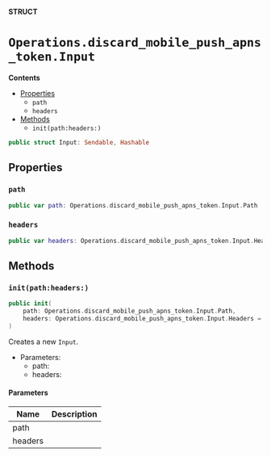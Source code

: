 **STRUCT**

# `Operations.discard_mobile_push_apns_token.Input`

**Contents**

- [Properties](#properties)
  - `path`
  - `headers`
- [Methods](#methods)
  - `init(path:headers:)`

```swift
public struct Input: Sendable, Hashable
```

## Properties
### `path`

```swift
public var path: Operations.discard_mobile_push_apns_token.Input.Path
```

### `headers`

```swift
public var headers: Operations.discard_mobile_push_apns_token.Input.Headers
```

## Methods
### `init(path:headers:)`

```swift
public init(
    path: Operations.discard_mobile_push_apns_token.Input.Path,
    headers: Operations.discard_mobile_push_apns_token.Input.Headers = .init()
)
```

Creates a new `Input`.

- Parameters:
  - path:
  - headers:

#### Parameters

| Name | Description |
| ---- | ----------- |
| path |  |
| headers |  |